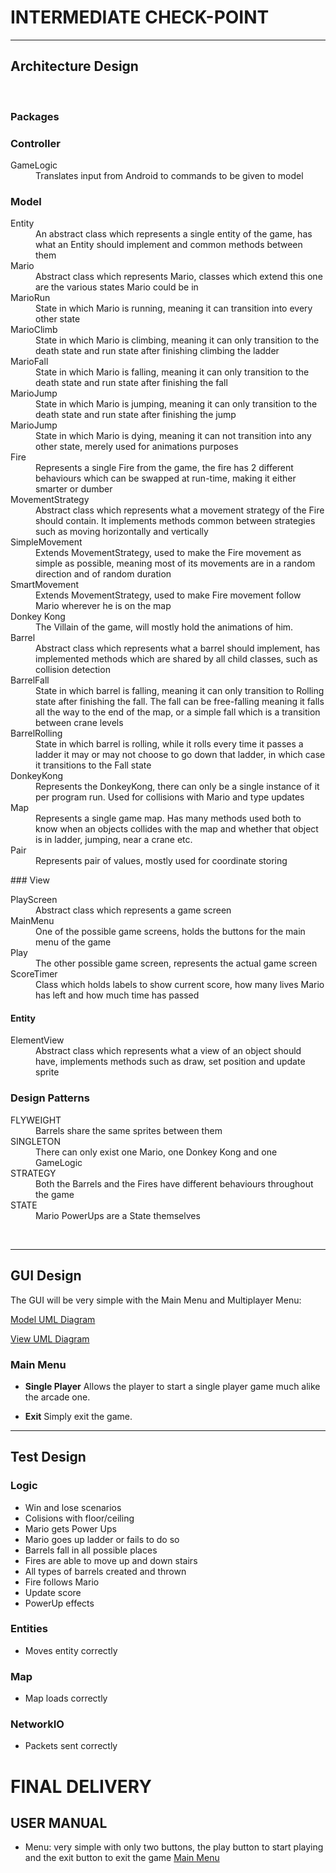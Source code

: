 
# INTERMEDIATE CHECK-POINT

---
## Architecture Design
<br />

### **Packages**
### Controller
<dl>
   <dt>GameLogic</dt>
      <dd>Translates input from Android to commands to be given to model</dd>
</dl>

### Model
<dl>
   <dt>Entity</dt>
     <dd>An abstract class which represents a single entity of the game, has what an Entity should implement and common methods between them</dd>
   <dt>Mario</dt>
      <dd>Abstract class which represents Mario, classes which extend this one are the various states Mario could be in</dd>
   <dt>MarioRun</dt>
      <dd>State in which Mario is running, meaning it can transition into every other state</dd>
   <dt>MarioClimb</dt>
      <dd>State in which Mario is climbing, meaning it can only transition to the death state and run state after finishing climbing the ladder</dd>
   <dt>MarioFall</dt>
      <dd>State in which Mario is falling, meaning it can only transition to the death state and run state after finishing the fall</dd>
   <dt>MarioJump</dt>
      <dd>State in which Mario is jumping, meaning it can only transition to the death state and run state after finishing the jump</dd>
   <dt>MarioJump</dt>
      <dd>State in which Mario is dying, meaning it can not transition into any other state, merely used for animations purposes</dd>
      <dt>Fire</dt>
      <dd>Represents a single Fire from the game, the fire has 2 different behaviours which can be swapped at run-time, making it either smarter or dumber</dd>
   <dt>MovementStrategy</dt>
      <dd>Abstract class which represents what a movement strategy of the Fire should contain. It implements methods common between strategies such as moving horizontally and vertically</dd>
   <dt>SimpleMovement</dt>
      <dd>Extends MovementStrategy, used to make the Fire movement as simple as possible, meaning most of its movements are in a random direction and of random duration</dd>
   <dt>SmartMovement</dt>
      <dd>Extends MovementStrategy, used to make Fire movement follow Mario wherever he is on the map</dd>
   <dt>Donkey Kong</dt>
      <dd>The Villain of the game, will mostly hold the animations of him.</dd>
   <dt>Barrel</dt>
      <dd>Abstract class which represents what a barrel should implement, has implemented methods which are shared by all child classes, such as collision detection</dd>
   <dt>BarrelFall</dt>
      <dd>State in which barrel is falling, meaning it can only transition to Rolling state after finishing the fall. The fall can be free-falling meaning it falls all the way to the end of the map, or a simple fall which is a transition between crane levels</dd>
   <dt>BarrelRolling</dt>
      <dd>State in which barrel is rolling, while it rolls every time it passes a ladder it may or may not choose to go down that ladder, in which case it transitions to the Fall state</dd>
   <dt>DonkeyKong</dt>
      <dd>Represents the DonkeyKong, there can only be a single instance of it per program run. Used for collisions with Mario and type updates</dd>
   <dt>Map</dt>
      <dd>Represents a single game map. Has many methods used both to know when an objects collides with the map and whether that object is in ladder, jumping, near a crane etc.</dd>
   <dt>Pair</dt>
      <dd>Represents pair of values, mostly used for coordinate storing</dd>
</dl>
### View
<dl>
   <dt>PlayScreen</dt>
      <dd>Abstract class which represents a game screen</dd>
   <dt>MainMenu</dt>
      <dd>One of the possible game screens, holds the buttons for the main menu of the game</dd>
   <dt>Play</dt>
      <dd>The other possible game screen, represents the actual game screen</dd>
   <dt>ScoreTimer</dt>
      <dd>Class which holds labels to show current score, how many lives Mario has left and how much time has passed</dd>

   #### Entity
   <dl>
      <dt>ElementView</dt>
          <dd>Abstract class which represents what a view of an object should have, implements methods such as draw, set position and update sprite</dd>

</dl>

### **Design Patterns**
<dl>
   <dt>FLYWEIGHT</dt>
      <dd>Barrels share the same sprites between them</dd>
   <dt>SINGLETON</dt>
      <dd>There can only exist one Mario, one Donkey Kong and one GameLogic</dd>
   <dt>STRATEGY</dt>
      <dd>Both the Barrels and the Fires have different behaviours throughout the game</dd>
   <dt>STATE</dt>
      <dd>Mario PowerUps are a State themselves</dd>
</dl>


<br />

----
## GUI Design

The GUI will be very simple with the Main Menu and Multiplayer Menu:

[Model UML Diagram](https://github.com/Almeida-Oco/LPOO1617_T1G1/blob/master/UML/Model.png "Model UML Diagram")

[View UML Diagram](https://github.com/Almeida-Oco/LPOO1617_T1G1/blob/master/UML/View.png "View UML Diagram")

### Main Menu
-  **Single Player**
   Allows the player to start a single player game much alike the arcade one.

- **Exit**
Simply exit the game.

----
## Test Design
### Logic
* Win and lose scenarios
* Colisions with floor/ceiling
* Mario gets Power Ups
* Mario goes up ladder or fails to do so
* Barrels fall in all possible places
* Fires are able to move up and down stairs
* All types of barrels created and thrown
* Fire follows Mario
* Update score
* PowerUp effects

### Entities
* Moves entity correctly

### Map
* Map loads correctly

### NetworkIO
* Packets sent correctly


# FINAL DELIVERY

## USER MANUAL

* Menu: very simple with only two buttons, the play button to start playing and the exit button to exit the game
[Main Menu]("https://github.com/Almeida-Oco/LPOO1617_T1G1/blob/master/images/menu.png")
